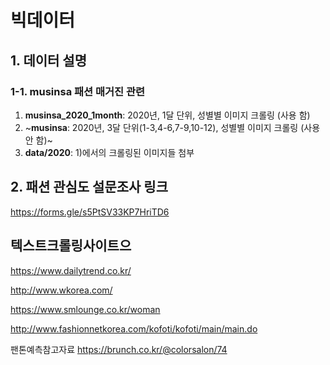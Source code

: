 # 빅데이터

## 1. 데이터 설명
### 1-1. musinsa 패션 매거진 관련 
1) __musinsa_2020_1month__: 2020년, 1달 단위, 성별별 이미지 크롤링 (사용 함)
2) ~__musinsa__: 2020년, 3달 단위(1-3,4-6,7-9,10-12), 성별별 이미지 크롤링 (사용 안 함)~
3) __data/2020__: 1)에서의 크롤링된 이미지들 첨부

## 2. 패션 관심도 설문조사 링크
https://forms.gle/s5PtSV33KP7HriTD6


## 텍스트크롤링사이트으

https://www.dailytrend.co.kr/

http://www.wkorea.com/

https://www.smlounge.co.kr/woman

http://www.fashionnetkorea.com/kofoti/kofoti/main/main.do


팬톤예측참고자료
https://brunch.co.kr/@colorsalon/74
